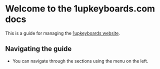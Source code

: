 # Welcome to the 1upkeyboards.com docs 

This is a guide for managing the [1upkeyboards website](https://www.1upkeyboards.com).

## Navigating the guide 

* You can navigate through the sections using the menu on the left. 